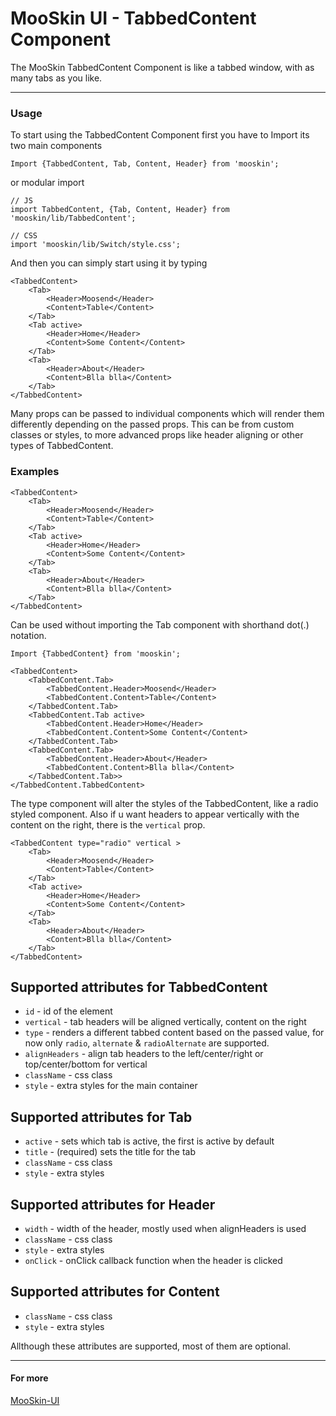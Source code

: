 # MooSkin UI - TabbedContent Component

The MooSkin TabbedContent Component is like a tabbed window, with as many tabs as you like.

___

### Usage

To start using the TabbedContent Component first you have to Import its two main components

```
Import {TabbedContent, Tab, Content, Header} from 'mooskin';
```
or modular import
```
// JS
import TabbedContent, {Tab, Content, Header} from 'mooskin/lib/TabbedContent';

// CSS
import 'mooskin/lib/Switch/style.css';
```

And then you can simply start using it by typing

```
<TabbedContent>
    <Tab>
        <Header>Moosend</Header>
        <Content>Table</Content>
    </Tab>
    <Tab active>
        <Header>Home</Header>
        <Content>Some Content</Content>
    </Tab>
    <Tab>
        <Header>About</Header>
        <Content>Blla blla</Content>
    </Tab>
</TabbedContent>
```

Many props can be passed to individual components which will render them differently depending on the passed props. This can be from custom classes or styles, to more advanced props like header aligning or other types of TabbedContent.

### Examples


```
<TabbedContent>
    <Tab>
        <Header>Moosend</Header>
        <Content>Table</Content>
    </Tab>
    <Tab active>
        <Header>Home</Header>
        <Content>Some Content</Content>
    </Tab>
    <Tab>
        <Header>About</Header>
        <Content>Blla blla</Content>
    </Tab>
</TabbedContent>
```

Can be used without importing the Tab component with shorthand dot(.) notation.

```
Import {TabbedContent} from 'mooskin';

<TabbedContent>
    <TabbedContent.Tab>
        <TabbedContent.Header>Moosend</Header>
        <TabbedContent.Content>Table</Content>
    </TabbedContent.Tab>
    <TabbedContent.Tab active>
        <TabbedContent.Header>Home</Header>
        <TabbedContent.Content>Some Content</Content>
    </TabbedContent.Tab>
    <TabbedContent.Tab>
        <TabbedContent.Header>About</Header>
        <TabbedContent.Content>Blla blla</Content>
    </TabbedContent.Tab>>
</TabbedContent.TabbedContent>
```

The type component will alter the styles of the TabbedContent, like a radio styled component. Also if u want headers to appear vertically with the content on the right, there is the `vertical` prop.

```
<TabbedContent type="radio" vertical >
    <Tab>
        <Header>Moosend</Header>
        <Content>Table</Content>
    </Tab>
    <Tab active>
        <Header>Home</Header>
        <Content>Some Content</Content>
    </Tab>
    <Tab>
        <Header>About</Header>
        <Content>Blla blla</Content>
    </Tab>
</TabbedContent>
```

<div class="playground-doc">

## Supported attributes for TabbedContent

* `id` - id of the element
* `vertical` - tab headers will be aligned vertically, content on the right
* `type` - renders a different tabbed content based on the passed value, for now only `radio`, `alternate` & `radioAlternate` are supported.
* `alignHeaders` - align tab headers to the left/center/right or top/center/bottom for vertical
* `className` - css class
* `style` - extra styles for the main container

## Supported attributes for Tab 

* `active` - sets which tab is active, the first is active by default
* `title` - (required) sets the title for the tab
* `className` - css class
* `style` -  extra styles 

## Supported attributes for Header 

* `width` - width of the header, mostly used when alignHeaders is used
* `className` - css class
* `style` -  extra styles 
* `onClick` - onClick callback function when the header is clicked

## Supported attributes for Content 

* `className` - css class
* `style` -  extra styles 

</div>

Allthough these attributes are supported, most of them are optional.

___

#### For more

[MooSkin-UI](https://github.com/moosend/mooskin-ui)